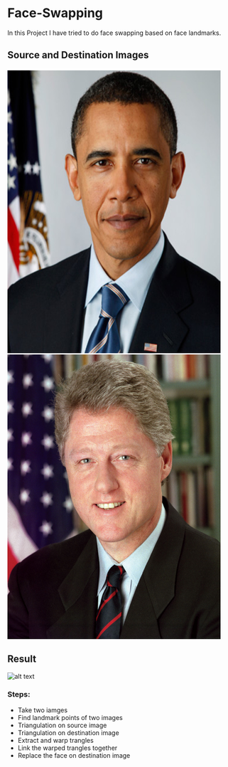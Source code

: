 # Face-Swapping
In this Project I have tried to do face swapping based on face landmarks. 
## Source and Destination Images
![alt text](./images/Im387_resize_.png)
![alt text](./images/Im386_resize_.png)
## Result
![alt text](.result.jpg)
### Steps:
  - Take two iamges
  -  Find landmark points of two images
  -  Triangulation on source image
  -  Triangulation on destination image
  -  Extract and warp trangles
  -  Link the warped trangles together
  -  Replace the face on destination image
